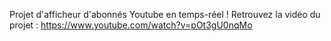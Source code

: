 Projet d'afficheur d'abonnés Youtube en temps-réel !
Retrouvez la vidéo du projet : https://www.youtube.com/watch?v=pOt3gU0nqMo
